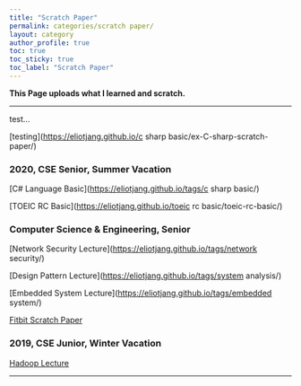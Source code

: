 ```yaml
---
title: "Scratch Paper"
permalink: categories/scratch paper/
layout: category
author_profile: true
toc: true
toc_sticky: true
toc_label: "Scratch Paper"
---
```


__This Page uploads what I learned and scratch.__  

- - -

test...  

[testing](https://eliotjang.github.io/c sharp basic/ex-C-sharp-scratch-paper/)

### 2020, CSE Senior, Summer Vacation  

[C# Language Basic](https://eliotjang.github.io/tags/c sharp basic/)  


[TOEIC RC Basic](https://eliotjang.github.io/toeic rc basic/toeic-rc-basic/)  

### Computer Science & Engineering, Senior

[Network Security Lecture](https://eliotjang.github.io/tags/network security/)  


[Design Pattern Lecture](https://eliotjang.github.io/tags/system analysis/)  


[Embedded System Lecture](https://eliotjang.github.io/tags/embedded system/)  


[Fitbit Scratch Paper](https://eliotjang.github.io/tags/fitbit/)  

### 2019, CSE Junior, Winter Vacation 

[Hadoop Lecture](https://eliotjang.github.io/tags/hadoop)  

- - -

